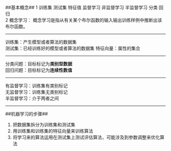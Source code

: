 ##基本概念##
1 训练集 测试集 特征值 监督学习 非监督学习 半监督学习 分类 回归   
2 概念学习： 概念学习是指从有关某个布尔函数的输入输出训练样例中推断出该布尔函数。   

----------
训练集：产生模型或者算法的数据集    
测试集：已经训练好的模型或者算法的数据集
特征向量：属性的集合

----------
分类问题：目标标记为**类别型数据**    
回归问题：目标标记为**连续性数值**    

----------
有监督学习：训练集有类别标记     
无监督学习：训练集无类别标记   
半监督学习：介于两者之间  

----------
##机器学习的步骤##
1. 把数据集拆分为训练集和测试集    
2. 用训练集和训练集的特征向量来训练算法
3. 将学习来的算法运用在测试集上测试评估算法，可能涉及到参数调整来优化算法

